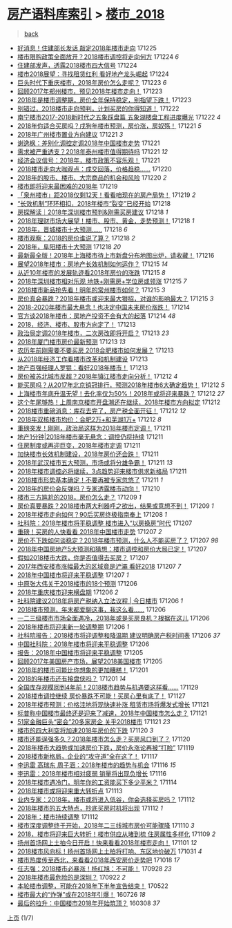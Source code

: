 [房产语料库索引](../../README.md)  > [楼市_2018](楼市_2018.md)
====
> [back](../README.md)

- [好消息！住建部长发话 敲定2018年楼市走向](http://jkwz.applinzi.com/ittc/7050941995260838929.html#%E5%A5%BD%E6%B6%88%E6%81%AF%EF%BC%81%E4%BD%8F%E5%BB%BA%E9%83%A8%E9%95%BF%E5%8F%91%E8%AF%9D+%E6%95%B2%E5%AE%9A2018%E5%B9%B4%E6%A5%BC%E5%B8%82%E8%B5%B0%E5%90%91) 171225  
- [楼市限购政策全面放开？2018楼市调控将走向何方](http://jkwz.applinzi.com/ittc/7050778007029941265.html#%E6%A5%BC%E5%B8%82%E9%99%90%E8%B4%AD%E6%94%BF%E7%AD%96%E5%85%A8%E9%9D%A2%E6%94%BE%E5%BC%80%EF%BC%9F2018%E6%A5%BC%E5%B8%82%E8%B0%83%E6%8E%A7%E5%B0%86%E8%B5%B0%E5%90%91%E4%BD%95%E6%96%B9) 171224 *6* 
- [住建部发声，透露2018楼市四大信号](http://jkwz.applinzi.com/ittc/7050747750361089041.html#%E4%BD%8F%E5%BB%BA%E9%83%A8%E5%8F%91%E5%A3%B0%EF%BC%8C%E9%80%8F%E9%9C%B22018%E6%A5%BC%E5%B8%82%E5%9B%9B%E5%A4%A7%E4%BF%A1%E5%8F%B7) 171224  
- [楼市2018展望：寻找租赁红利 看好地产龙头崛起](http://jkwz.applinzi.com/ittc/7050677795309487120.html#%E6%A5%BC%E5%B8%822018%E5%B1%95%E6%9C%9B%EF%BC%9A%E5%AF%BB%E6%89%BE%E7%A7%9F%E8%B5%81%E7%BA%A2%E5%88%A9+%E7%9C%8B%E5%A5%BD%E5%9C%B0%E4%BA%A7%E9%BE%99%E5%A4%B4%E5%B4%9B%E8%B5%B7) 171224  
- [巨头时代下重庆楼市，2018年房价怎么走呢？](http://jkwz.applinzi.com/ittc/7050392655630959633.html#%E5%B7%A8%E5%A4%B4%E6%97%B6%E4%BB%A3%E4%B8%8B%E9%87%8D%E5%BA%86%E6%A5%BC%E5%B8%82%EF%BC%8C2018%E5%B9%B4%E6%88%BF%E4%BB%B7%E6%80%8E%E4%B9%88%E8%B5%B0%E5%91%A2%EF%BC%9F) 171223 *6* 
- [回顾2017年郑州楼市，预见2018年楼市走向！](http://jkwz.applinzi.com/ittc/7050295808837026832.html#%E5%9B%9E%E9%A1%BE2017%E5%B9%B4%E9%83%91%E5%B7%9E%E6%A5%BC%E5%B8%82%EF%BC%8C%E9%A2%84%E8%A7%812018%E5%B9%B4%E6%A5%BC%E5%B8%82%E8%B5%B0%E5%90%91%EF%BC%81) 171223  
- [2018年是楼市调整期，房价全年保持稳定，别指望下跌！](http://jkwz.applinzi.com/ittc/7050054010449429521.html#2018%E5%B9%B4%E6%98%AF%E6%A5%BC%E5%B8%82%E8%B0%83%E6%95%B4%E6%9C%9F%EF%BC%8C%E6%88%BF%E4%BB%B7%E5%85%A8%E5%B9%B4%E4%BF%9D%E6%8C%81%E7%A8%B3%E5%AE%9A%EF%BC%8C%E5%88%AB%E6%8C%87%E6%9C%9B%E4%B8%8B%E8%B7%8C%EF%BC%81) 171223  
- [别错过，2018楼市走向预判，计划买房的你得知道！](http://jkwz.applinzi.com/ittc/7049951303487194129.html#%E5%88%AB%E9%94%99%E8%BF%87%EF%BC%8C2018%E6%A5%BC%E5%B8%82%E8%B5%B0%E5%90%91%E9%A2%84%E5%88%A4%EF%BC%8C%E8%AE%A1%E5%88%92%E4%B9%B0%E6%88%BF%E7%9A%84%E4%BD%A0%E5%BE%97%E7%9F%A5%E9%81%93%EF%BC%81) 171222  
- [南宁楼市2017-2018新时代之五象踩盘篇 五象湖楼盘工程进度曝光](http://jkwz.applinzi.com/ittc/7049909514847912976.html#%E5%8D%97%E5%AE%81%E6%A5%BC%E5%B8%822017-2018%E6%96%B0%E6%97%B6%E4%BB%A3%E4%B9%8B%E4%BA%94%E8%B1%A1%E8%B8%A9%E7%9B%98%E7%AF%87+%E4%BA%94%E8%B1%A1%E6%B9%96%E6%A5%BC%E7%9B%98%E5%B7%A5%E7%A8%8B%E8%BF%9B%E5%BA%A6%E6%9B%9D%E5%85%89) 171222 *4* 
- [2018年你适合买房吗？戌狗年楼市预测，房价涨，房奴殇！](http://jkwz.applinzi.com/ittc/7049551036258190352.html#2018%E5%B9%B4%E4%BD%A0%E9%80%82%E5%90%88%E4%B9%B0%E6%88%BF%E5%90%97%EF%BC%9F%E6%88%8C%E7%8B%97%E5%B9%B4%E6%A5%BC%E5%B8%82%E9%A2%84%E6%B5%8B%EF%BC%8C%E6%88%BF%E4%BB%B7%E6%B6%A8%EF%BC%8C%E6%88%BF%E5%A5%B4%E6%AE%87%EF%BC%81) 171221 *5* 
- [2018年广州楼市置业方向建议](http://jkwz.applinzi.com/ittc/7049547797823489041.html#2018%E5%B9%B4%E5%B9%BF%E5%B7%9E%E6%A5%BC%E5%B8%82%E7%BD%AE%E4%B8%9A%E6%96%B9%E5%90%91%E5%BB%BA%E8%AE%AE) 171221 *3* 
- [谢逸枫：差别化调控定调2018年中国楼市走势](http://jkwz.applinzi.com/ittc/7049494196270924817.html#%E8%B0%A2%E9%80%B8%E6%9E%AB%EF%BC%9A%E5%B7%AE%E5%88%AB%E5%8C%96%E8%B0%83%E6%8E%A7%E5%AE%9A%E8%B0%832018%E5%B9%B4%E4%B8%AD%E5%9B%BD%E6%A5%BC%E5%B8%82%E8%B5%B0%E5%8A%BF) 171221  
- [需求被严重透支？2018年泰州楼市值得期待吗](http://jkwz.applinzi.com/ittc/7049446830520140817.html#%E9%9C%80%E6%B1%82%E8%A2%AB%E4%B8%A5%E9%87%8D%E9%80%8F%E6%94%AF%EF%BC%9F2018%E5%B9%B4%E6%B3%B0%E5%B7%9E%E6%A5%BC%E5%B8%82%E5%80%BC%E5%BE%97%E6%9C%9F%E5%BE%85%E5%90%97) 171221 *12* 
- [经济会议信号：2018年，楼市政策不容乐观！](http://jkwz.applinzi.com/ittc/7049315017898329104.html#%E7%BB%8F%E6%B5%8E%E4%BC%9A%E8%AE%AE%E4%BF%A1%E5%8F%B7%EF%BC%9A2018%E5%B9%B4%EF%BC%8C%E6%A5%BC%E5%B8%82%E6%94%BF%E7%AD%96%E4%B8%8D%E5%AE%B9%E4%B9%90%E8%A7%82%EF%BC%81) 171221  
- [2018楼市走向大咖观点：成交回落，价格趋稳……](http://jkwz.applinzi.com/ittc/7049263121607181328.html#2018%E6%A5%BC%E5%B8%82%E8%B5%B0%E5%90%91%E5%A4%A7%E5%92%96%E8%A7%82%E7%82%B9%EF%BC%9A%E6%88%90%E4%BA%A4%E5%9B%9E%E8%90%BD%EF%BC%8C%E4%BB%B7%E6%A0%BC%E8%B6%8B%E7%A8%B3%E2%80%A6%E2%80%A6) 171220  
- [2018年的股市、楼市、大宗商品的机会和风险](http://jkwz.applinzi.com/ittc/7049095641865651217.html#2018%E5%B9%B4%E7%9A%84%E8%82%A1%E5%B8%82%E3%80%81%E6%A5%BC%E5%B8%82%E3%80%81%E5%A4%A7%E5%AE%97%E5%95%86%E5%93%81%E7%9A%84%E6%9C%BA%E4%BC%9A%E5%92%8C%E9%A3%8E%E9%99%A9) 171220 *2* 
- [楼市即将迎来最困难的2018年](http://jkwz.applinzi.com/ittc/7048922283547034641.html#%E6%A5%BC%E5%B8%82%E5%8D%B3%E5%B0%86%E8%BF%8E%E6%9D%A5%E6%9C%80%E5%9B%B0%E9%9A%BE%E7%9A%842018%E5%B9%B4) 171219  
- [「泉州楼市」距2018仅剩12天！看看咱现在的房产局势！](http://jkwz.applinzi.com/ittc/7048811615367988241.html#%E3%80%8C%E6%B3%89%E5%B7%9E%E6%A5%BC%E5%B8%82%E3%80%8D%E8%B7%9D2018%E4%BB%85%E5%89%A912%E5%A4%A9%EF%BC%81%E7%9C%8B%E7%9C%8B%E5%92%B1%E7%8E%B0%E5%9C%A8%E7%9A%84%E6%88%BF%E4%BA%A7%E5%B1%80%E5%8A%BF%EF%BC%81) 171219 *2* 
- [“长效机制”环环相扣，2018年楼市“裂变”已经开始](http://jkwz.applinzi.com/ittc/7048539626099180561.html#%E2%80%9C%E9%95%BF%E6%95%88%E6%9C%BA%E5%88%B6%E2%80%9D%E7%8E%AF%E7%8E%AF%E7%9B%B8%E6%89%A3%EF%BC%8C2018%E5%B9%B4%E6%A5%BC%E5%B8%82%E2%80%9C%E8%A3%82%E5%8F%98%E2%80%9D%E5%B7%B2%E7%BB%8F%E5%BC%80%E5%A7%8B) 171218  
- [房探解读｜2018年深圳楼市预判&amp;刚需买房建议](http://jkwz.applinzi.com/ittc/7048497085270197265.html#%E6%88%BF%E6%8E%A2%E8%A7%A3%E8%AF%BB%EF%BD%9C2018%E5%B9%B4%E6%B7%B1%E5%9C%B3%E6%A5%BC%E5%B8%82%E9%A2%84%E5%88%A4%26amp%3B%E5%88%9A%E9%9C%80%E4%B9%B0%E6%88%BF%E5%BB%BA%E8%AE%AE) 171218 *1* 
- [2018年理财市场大展望！楼市、股市、黄金，走势预测！](http://jkwz.applinzi.com/ittc/7048493854796284945.html#2018%E5%B9%B4%E7%90%86%E8%B4%A2%E5%B8%82%E5%9C%BA%E5%A4%A7%E5%B1%95%E6%9C%9B%EF%BC%81%E6%A5%BC%E5%B8%82%E3%80%81%E8%82%A1%E5%B8%82%E3%80%81%E9%BB%84%E9%87%91%EF%BC%8C%E8%B5%B0%E5%8A%BF%E9%A2%84%E6%B5%8B%EF%BC%81) 171218 *1* 
- [2018年，晋城楼市十大预测……](http://jkwz.applinzi.com/ittc/7048396914716836881.html#2018%E5%B9%B4%EF%BC%8C%E6%99%8B%E5%9F%8E%E6%A5%BC%E5%B8%82%E5%8D%81%E5%A4%A7%E9%A2%84%E6%B5%8B%E2%80%A6%E2%80%A6) 171218 *6* 
- [楼市观察：2018的房价谁说了算？](http://jkwz.applinzi.com/ittc/7048377281037206545.html#%E6%A5%BC%E5%B8%82%E8%A7%82%E5%AF%9F%EF%BC%9A2018%E7%9A%84%E6%88%BF%E4%BB%B7%E8%B0%81%E8%AF%B4%E4%BA%86%E7%AE%97%EF%BC%9F) 171218 *2* 
- [2018年，阜阳楼市十大预测](http://jkwz.applinzi.com/ittc/7048355065088181265.html#2018%E5%B9%B4%EF%BC%8C%E9%98%9C%E9%98%B3%E6%A5%BC%E5%B8%82%E5%8D%81%E5%A4%A7%E9%A2%84%E6%B5%8B) 171218 *20* 
- [最新最全版！2018年上海楼市待上市新盘分布地图出炉，请收藏！](http://jkwz.applinzi.com/ittc/7047590164291912464.html#%E6%9C%80%E6%96%B0%E6%9C%80%E5%85%A8%E7%89%88%EF%BC%812018%E5%B9%B4%E4%B8%8A%E6%B5%B7%E6%A5%BC%E5%B8%82%E5%BE%85%E4%B8%8A%E5%B8%82%E6%96%B0%E7%9B%98%E5%88%86%E5%B8%83%E5%9C%B0%E5%9B%BE%E5%87%BA%E7%82%89%EF%BC%8C%E8%AF%B7%E6%94%B6%E8%97%8F%EF%BC%81) 171216  
- [展望2018年楼市：房地产长效机制如何运作？](http://jkwz.applinzi.com/ittc/7047445150375085072.html#%E5%B1%95%E6%9C%9B2018%E5%B9%B4%E6%A5%BC%E5%B8%82%EF%BC%9A%E6%88%BF%E5%9C%B0%E4%BA%A7%E9%95%BF%E6%95%88%E6%9C%BA%E5%88%B6%E5%A6%82%E4%BD%95%E8%BF%90%E4%BD%9C%EF%BC%9F) 171215 *14* 
- [从近10年楼市的发展轨迹看2018年房价的涨跌](http://jkwz.applinzi.com/ittc/7047431385432720401.html#%E4%BB%8E%E8%BF%9110%E5%B9%B4%E6%A5%BC%E5%B8%82%E7%9A%84%E5%8F%91%E5%B1%95%E8%BD%A8%E8%BF%B9%E7%9C%8B2018%E5%B9%B4%E6%88%BF%E4%BB%B7%E7%9A%84%E6%B6%A8%E8%B7%8C) 171215 *8* 
- [2018年深圳楼市相对乐观 地铁+刚需房+学位房或领涨](http://jkwz.applinzi.com/ittc/7047379137302365200.html#2018%E5%B9%B4%E6%B7%B1%E5%9C%B3%E6%A5%BC%E5%B8%82%E7%9B%B8%E5%AF%B9%E4%B9%90%E8%A7%82+%E5%9C%B0%E9%93%81%2B%E5%88%9A%E9%9C%80%E6%88%BF%2B%E5%AD%A6%E4%BD%8D%E6%88%BF%E6%88%96%E9%A2%86%E6%B6%A8) 171215 *7* 
- [2018楼市新品抢先看！明年的常州楼市如何？](http://jkwz.applinzi.com/ittc/7047238127402353681.html#2018%E6%A5%BC%E5%B8%82%E6%96%B0%E5%93%81%E6%8A%A2%E5%85%88%E7%9C%8B%EF%BC%81%E6%98%8E%E5%B9%B4%E7%9A%84%E5%B8%B8%E5%B7%9E%E6%A5%BC%E5%B8%82%E5%A6%82%E4%BD%95%EF%BC%9F) 171215 *3* 
- [房价真会暴跌？2018年楼市或迎来最大狠招，对谁的影响最大？](http://jkwz.applinzi.com/ittc/7047227799406904336.html#%E6%88%BF%E4%BB%B7%E7%9C%9F%E4%BC%9A%E6%9A%B4%E8%B7%8C%EF%BC%9F2018%E5%B9%B4%E6%A5%BC%E5%B8%82%E6%88%96%E8%BF%8E%E6%9D%A5%E6%9C%80%E5%A4%A7%E7%8B%A0%E6%8B%9B%EF%BC%8C%E5%AF%B9%E8%B0%81%E7%9A%84%E5%BD%B1%E5%93%8D%E6%9C%80%E5%A4%A7%EF%BC%9F) 171215 *3* 
- [2018-2020年楼市最大悬念！也决定中国未来房价涨跌！](http://jkwz.applinzi.com/ittc/7046994745518195728.html#2018-2020%E5%B9%B4%E6%A5%BC%E5%B8%82%E6%9C%80%E5%A4%A7%E6%82%AC%E5%BF%B5%EF%BC%81%E4%B9%9F%E5%86%B3%E5%AE%9A%E4%B8%AD%E5%9B%BD%E6%9C%AA%E6%9D%A5%E6%88%BF%E4%BB%B7%E6%B6%A8%E8%B7%8C%EF%BC%81) 171214  
- [官方谈2018年楼市：房地产投资不会有大的起落](http://jkwz.applinzi.com/ittc/7046899132738831377.html#%E5%AE%98%E6%96%B9%E8%B0%882018%E5%B9%B4%E6%A5%BC%E5%B8%82%EF%BC%9A%E6%88%BF%E5%9C%B0%E4%BA%A7%E6%8A%95%E8%B5%84%E4%B8%8D%E4%BC%9A%E6%9C%89%E5%A4%A7%E7%9A%84%E8%B5%B7%E8%90%BD) 171214 *48* 
- [2018，经济、楼市、股市方向定了！](http://jkwz.applinzi.com/ittc/7046698347367236624.html#2018%EF%BC%8C%E7%BB%8F%E6%B5%8E%E3%80%81%E6%A5%BC%E5%B8%82%E3%80%81%E8%82%A1%E5%B8%82%E6%96%B9%E5%90%91%E5%AE%9A%E4%BA%86%EF%BC%81) 171213  
- [政治局定调2018年楼市，二次房改即将开启？](http://jkwz.applinzi.com/ittc/7046580017872503825.html#%E6%94%BF%E6%B2%BB%E5%B1%80%E5%AE%9A%E8%B0%832018%E5%B9%B4%E6%A5%BC%E5%B8%82%EF%BC%8C%E4%BA%8C%E6%AC%A1%E6%88%BF%E6%94%B9%E5%8D%B3%E5%B0%86%E5%BC%80%E5%90%AF%EF%BC%9F) 171213 *23* 
- [2018年厦门楼市房价最新预测](http://jkwz.applinzi.com/ittc/7046530561055654928.html#2018%E5%B9%B4%E5%8E%A6%E9%97%A8%E6%A5%BC%E5%B8%82%E6%88%BF%E4%BB%B7%E6%9C%80%E6%96%B0%E9%A2%84%E6%B5%8B) 171213 *13* 
- [农历年前刚需要不要买房 2018合肥楼市如何发展？](http://jkwz.applinzi.com/ittc/7046510164142720016.html#%E5%86%9C%E5%8E%86%E5%B9%B4%E5%89%8D%E5%88%9A%E9%9C%80%E8%A6%81%E4%B8%8D%E8%A6%81%E4%B9%B0%E6%88%BF+2018%E5%90%88%E8%82%A5%E6%A5%BC%E5%B8%82%E5%A6%82%E4%BD%95%E5%8F%91%E5%B1%95%EF%BC%9F) 171213  
- [从2018年经济工作看楼市改革和机制建设](http://jkwz.applinzi.com/ittc/7046509682393351185.html#%E4%BB%8E2018%E5%B9%B4%E7%BB%8F%E6%B5%8E%E5%B7%A5%E4%BD%9C%E7%9C%8B%E6%A5%BC%E5%B8%82%E6%94%B9%E9%9D%A9%E5%92%8C%E6%9C%BA%E5%88%B6%E5%BB%BA%E8%AE%BE) 171213  
- [地产百强经理人罗锟：看好2018年楼市！](http://jkwz.applinzi.com/ittc/7046385956549035025.html#%E5%9C%B0%E4%BA%A7%E7%99%BE%E5%BC%BA%E7%BB%8F%E7%90%86%E4%BA%BA%E7%BD%97%E9%94%9F%EF%BC%9A%E7%9C%8B%E5%A5%BD2018%E5%B9%B4%E6%A5%BC%E5%B8%82%EF%BC%81) 171213  
- [房价被苏北城市反超？2018年镇江楼市走向分析！](http://jkwz.applinzi.com/ittc/7046182160820601872.html#%E6%88%BF%E4%BB%B7%E8%A2%AB%E8%8B%8F%E5%8C%97%E5%9F%8E%E5%B8%82%E5%8F%8D%E8%B6%85%EF%BC%9F2018%E5%B9%B4%E9%95%87%E6%B1%9F%E6%A5%BC%E5%B8%82%E8%B5%B0%E5%90%91%E5%88%86%E6%9E%90%EF%BC%81) 171212 *4* 
- [能买房吗？从2017年北京销冠排行，预测2018年楼市6大确定趋势！](http://jkwz.applinzi.com/ittc/7046164802483782673.html#%E8%83%BD%E4%B9%B0%E6%88%BF%E5%90%97%EF%BC%9F%E4%BB%8E2017%E5%B9%B4%E5%8C%97%E4%BA%AC%E9%94%80%E5%86%A0%E6%8E%92%E8%A1%8C%EF%BC%8C%E9%A2%84%E6%B5%8B2018%E5%B9%B4%E6%A5%BC%E5%B8%826%E5%A4%A7%E7%A1%AE%E5%AE%9A%E8%B6%8B%E5%8A%BF%EF%BC%81) 171212 *5* 
- [上海楼市年底升温无望！去化率仅为50%！2018年或将迎来暴跌？](http://jkwz.applinzi.com/ittc/7046153321092482064.html#%E4%B8%8A%E6%B5%B7%E6%A5%BC%E5%B8%82%E5%B9%B4%E5%BA%95%E5%8D%87%E6%B8%A9%E6%97%A0%E6%9C%9B%EF%BC%81%E5%8E%BB%E5%8C%96%E7%8E%87%E4%BB%85%E4%B8%BA50%25%EF%BC%812018%E5%B9%B4%E6%88%96%E5%B0%86%E8%BF%8E%E6%9D%A5%E6%9A%B4%E8%B7%8C%EF%BC%9F) 171212 *27* 
- [这个年尾够热！上周南京楼市开盘潮还在继续，2018年楼市方向拟定](http://jkwz.applinzi.com/ittc/7046149516711953425.html#%E8%BF%99%E4%B8%AA%E5%B9%B4%E5%B0%BE%E5%A4%9F%E7%83%AD%EF%BC%81%E4%B8%8A%E5%91%A8%E5%8D%97%E4%BA%AC%E6%A5%BC%E5%B8%82%E5%BC%80%E7%9B%98%E6%BD%AE%E8%BF%98%E5%9C%A8%E7%BB%A7%E7%BB%AD%EF%BC%8C2018%E5%B9%B4%E6%A5%BC%E5%B8%82%E6%96%B9%E5%90%91%E6%8B%9F%E5%AE%9A) 171212  
- [2018楼市重磅消息：库存去完了，房产税全面开征！](http://jkwz.applinzi.com/ittc/7045750503605011472.html#2018%E6%A5%BC%E5%B8%82%E9%87%8D%E7%A3%85%E6%B6%88%E6%81%AF%EF%BC%9A%E5%BA%93%E5%AD%98%E5%8E%BB%E5%AE%8C%E4%BA%86%EF%BC%8C%E6%88%BF%E4%BA%A7%E7%A8%8E%E5%85%A8%E9%9D%A2%E5%BC%80%E5%BE%81%EF%BC%81) 171212 *12* 
- [2018年双核楼市均价：合肥2万+和芜湖1万+](http://jkwz.applinzi.com/ittc/7046113188016292880.html#2018%E5%B9%B4%E5%8F%8C%E6%A0%B8%E6%A5%BC%E5%B8%82%E5%9D%87%E4%BB%B7%EF%BC%9A%E5%90%88%E8%82%A52%E4%B8%87%2B%E5%92%8C%E8%8A%9C%E6%B9%961%E4%B8%87%2B) 171212 *8* 
- [重磅突发！刚刚，政治局这样为2018年楼市定调！](http://jkwz.applinzi.com/ittc/7045958076077704208.html#%E9%87%8D%E7%A3%85%E7%AA%81%E5%8F%91%EF%BC%81%E5%88%9A%E5%88%9A%EF%BC%8C%E6%94%BF%E6%B2%BB%E5%B1%80%E8%BF%99%E6%A0%B7%E4%B8%BA2018%E5%B9%B4%E6%A5%BC%E5%B8%82%E5%AE%9A%E8%B0%83%EF%BC%81) 171211  
- [地产1分钟|2018年楼市毫无悬念：调控仍将持续](http://jkwz.applinzi.com/ittc/7045897574706316305.html#%E5%9C%B0%E4%BA%A71%E5%88%86%E9%92%9F%7C2018%E5%B9%B4%E6%A5%BC%E5%B8%82%E6%AF%AB%E6%97%A0%E6%82%AC%E5%BF%B5%EF%BC%9A%E8%B0%83%E6%8E%A7%E4%BB%8D%E5%B0%86%E6%8C%81%E7%BB%AD) 171211  
- [住房制度或再迎巨变，2018年楼市定调](http://jkwz.applinzi.com/ittc/7045870221317899280.html#%E4%BD%8F%E6%88%BF%E5%88%B6%E5%BA%A6%E6%88%96%E5%86%8D%E8%BF%8E%E5%B7%A8%E5%8F%98%EF%BC%8C2018%E5%B9%B4%E6%A5%BC%E5%B8%82%E5%AE%9A%E8%B0%83) 171211  
- [加快楼市长效机制建设，2018年房价还会跌！](http://jkwz.applinzi.com/ittc/7045850286046839824.html#%E5%8A%A0%E5%BF%AB%E6%A5%BC%E5%B8%82%E9%95%BF%E6%95%88%E6%9C%BA%E5%88%B6%E5%BB%BA%E8%AE%BE%EF%BC%8C2018%E5%B9%B4%E6%88%BF%E4%BB%B7%E8%BF%98%E4%BC%9A%E8%B7%8C%EF%BC%81) 171211  
- [2018年武汉楼市五大预测，市场或将分雄争霸！](http://jkwz.applinzi.com/ittc/7045822506127066128.html#2018%E5%B9%B4%E6%AD%A6%E6%B1%89%E6%A5%BC%E5%B8%82%E4%BA%94%E5%A4%A7%E9%A2%84%E6%B5%8B%EF%BC%8C%E5%B8%82%E5%9C%BA%E6%88%96%E5%B0%86%E5%88%86%E9%9B%84%E4%BA%89%E9%9C%B8%EF%BC%81) 171211 *13* 
- [2018年楼市调控必将继续，3点趋势迎来楼市供求新格局](http://jkwz.applinzi.com/ittc/7045817180392784912.html#2018%E5%B9%B4%E6%A5%BC%E5%B8%82%E8%B0%83%E6%8E%A7%E5%BF%85%E5%B0%86%E7%BB%A7%E7%BB%AD%EF%BC%8C3%E7%82%B9%E8%B6%8B%E5%8A%BF%E8%BF%8E%E6%9D%A5%E6%A5%BC%E5%B8%82%E4%BE%9B%E6%B1%82%E6%96%B0%E6%A0%BC%E5%B1%80) 171211  
- [2018楼市形势基本确定！不要再被专家忽悠了](http://jkwz.applinzi.com/ittc/7045772237121012753.html#2018%E6%A5%BC%E5%B8%82%E5%BD%A2%E5%8A%BF%E5%9F%BA%E6%9C%AC%E7%A1%AE%E5%AE%9A%EF%BC%81%E4%B8%8D%E8%A6%81%E5%86%8D%E8%A2%AB%E4%B8%93%E5%AE%B6%E5%BF%BD%E6%82%A0%E4%BA%86) 171211 *1* 
- [2018年的房价会反弹吗？专家透露楼市动向！](http://jkwz.applinzi.com/ittc/7045424537150161936.html#2018%E5%B9%B4%E7%9A%84%E6%88%BF%E4%BB%B7%E4%BC%9A%E5%8F%8D%E5%BC%B9%E5%90%97%EF%BC%9F%E4%B8%93%E5%AE%B6%E9%80%8F%E9%9C%B2%E6%A5%BC%E5%B8%82%E5%8A%A8%E5%90%91%EF%BC%81) 171210  
- [楼市三方尴尬的2018，房价怎么走？](http://jkwz.applinzi.com/ittc/7045190348005966865.html#%E6%A5%BC%E5%B8%82%E4%B8%89%E6%96%B9%E5%B0%B4%E5%B0%AC%E7%9A%842018%EF%BC%8C%E6%88%BF%E4%BB%B7%E6%80%8E%E4%B9%88%E8%B5%B0%EF%BC%9F) 171209 *1* 
- [房价真要暴跌？2018楼市两大利器呼之欲出，结果或意想不到！](http://jkwz.applinzi.com/ittc/7045036491351262224.html#%E6%88%BF%E4%BB%B7%E7%9C%9F%E8%A6%81%E6%9A%B4%E8%B7%8C%EF%BC%9F2018%E6%A5%BC%E5%B8%82%E4%B8%A4%E5%A4%A7%E5%88%A9%E5%99%A8%E5%91%BC%E4%B9%8B%E6%AC%B2%E5%87%BA%EF%BC%8C%E7%BB%93%E6%9E%9C%E6%88%96%E6%84%8F%E6%83%B3%E4%B8%8D%E5%88%B0%EF%BC%81) 171209 *1* 
- [2018年楼市走向如何？90后买房终极指南奉上](http://jkwz.applinzi.com/ittc/7044603202480112657.html#2018%E5%B9%B4%E6%A5%BC%E5%B8%82%E8%B5%B0%E5%90%91%E5%A6%82%E4%BD%95%EF%BC%9F90%E5%90%8E%E4%B9%B0%E6%88%BF%E7%BB%88%E6%9E%81%E6%8C%87%E5%8D%97%E5%A5%89%E4%B8%8A) 171208 *1* 
- [社科院：2018年楼市将平稳调整 楼市进入“以房换房”时代](http://jkwz.applinzi.com/ittc/7044335014064423952.html#%E7%A4%BE%E7%A7%91%E9%99%A2%EF%BC%9A2018%E5%B9%B4%E6%A5%BC%E5%B8%82%E5%B0%86%E5%B9%B3%E7%A8%B3%E8%B0%83%E6%95%B4+%E6%A5%BC%E5%B8%82%E8%BF%9B%E5%85%A5%E2%80%9C%E4%BB%A5%E6%88%BF%E6%8D%A2%E6%88%BF%E2%80%9D%E6%97%B6%E4%BB%A3) 171207  
- [重磅！买房的人快看看 2018年中国楼市走势](http://jkwz.applinzi.com/ittc/7044325794443166736.html#%E9%87%8D%E7%A3%85%EF%BC%81%E4%B9%B0%E6%88%BF%E7%9A%84%E4%BA%BA%E5%BF%AB%E7%9C%8B%E7%9C%8B+2018%E5%B9%B4%E4%B8%AD%E5%9B%BD%E6%A5%BC%E5%B8%82%E8%B5%B0%E5%8A%BF) 171207 *2* 
- [房价不下跌如何谈稳定？2018年楼市预测，什么人不能买房了？](http://jkwz.applinzi.com/ittc/7043158724389110800.html#%E6%88%BF%E4%BB%B7%E4%B8%8D%E4%B8%8B%E8%B7%8C%E5%A6%82%E4%BD%95%E8%B0%88%E7%A8%B3%E5%AE%9A%EF%BC%9F2018%E5%B9%B4%E6%A5%BC%E5%B8%82%E9%A2%84%E6%B5%8B%EF%BC%8C%E4%BB%80%E4%B9%88%E4%BA%BA%E4%B8%8D%E8%83%BD%E4%B9%B0%E6%88%BF%E4%BA%86%EF%BC%9F) 171207 *98* 
- [2018年中国房地产5大预测和猜想：楼市调控和房价大局已定！](http://jkwz.applinzi.com/ittc/7044303680663192592.html#2018%E5%B9%B4%E4%B8%AD%E5%9B%BD%E6%88%BF%E5%9C%B0%E4%BA%A75%E5%A4%A7%E9%A2%84%E6%B5%8B%E5%92%8C%E7%8C%9C%E6%83%B3%EF%BC%9A%E6%A5%BC%E5%B8%82%E8%B0%83%E6%8E%A7%E5%92%8C%E6%88%BF%E4%BB%B7%E5%A4%A7%E5%B1%80%E5%B7%B2%E5%AE%9A%EF%BC%81) 171207  
- [假如2018楼市大跌，你是否值得去买房？](http://jkwz.applinzi.com/ittc/7044288392420918289.html#%E5%81%87%E5%A6%822018%E6%A5%BC%E5%B8%82%E5%A4%A7%E8%B7%8C%EF%BC%8C%E4%BD%A0%E6%98%AF%E5%90%A6%E5%80%BC%E5%BE%97%E5%8E%BB%E4%B9%B0%E6%88%BF%EF%BC%9F) 171207  
- [2017年西安楼市涨幅最大的区域竟是浐灞 看好2018](http://jkwz.applinzi.com/ittc/7044284684568101905.html#2017%E5%B9%B4%E8%A5%BF%E5%AE%89%E6%A5%BC%E5%B8%82%E6%B6%A8%E5%B9%85%E6%9C%80%E5%A4%A7%E7%9A%84%E5%8C%BA%E5%9F%9F%E7%AB%9F%E6%98%AF%E6%B5%90%E7%81%9E+%E7%9C%8B%E5%A5%BD2018) 171207 *7* 
- [2018年中国楼市将迎来平稳调整](http://jkwz.applinzi.com/ittc/7044117001419621392.html#2018%E5%B9%B4%E4%B8%AD%E5%9B%BD%E6%A5%BC%E5%B8%82%E5%B0%86%E8%BF%8E%E6%9D%A5%E5%B9%B3%E7%A8%B3%E8%B0%83%E6%95%B4) 171207 *1* 
- [中原张大伟关于2018楼市的18个预测](http://jkwz.applinzi.com/ittc/7044059829046346769.html#%E4%B8%AD%E5%8E%9F%E5%BC%A0%E5%A4%A7%E4%BC%9F%E5%85%B3%E4%BA%8E2018%E6%A5%BC%E5%B8%82%E7%9A%8418%E4%B8%AA%E9%A2%84%E6%B5%8B) 171206  
- [2018年重庆楼市迎来横盘期](http://jkwz.applinzi.com/ittc/7044034996724040721.html#2018%E5%B9%B4%E9%87%8D%E5%BA%86%E6%A5%BC%E5%B8%82%E8%BF%8E%E6%9D%A5%E6%A8%AA%E7%9B%98%E6%9C%9F) 171206 *2* 
- [社科院建议2018年将房产税纳入立法议程 | 今日楼市](http://jkwz.applinzi.com/ittc/7044028174613087248.html#%E7%A4%BE%E7%A7%91%E9%99%A2%E5%BB%BA%E8%AE%AE2018%E5%B9%B4%E5%B0%86%E6%88%BF%E4%BA%A7%E7%A8%8E%E7%BA%B3%E5%85%A5%E7%AB%8B%E6%B3%95%E8%AE%AE%E7%A8%8B+%7C+%E4%BB%8A%E6%97%A5%E6%A5%BC%E5%B8%82) 171206 *1* 
- [2018楼市预测，年末都爱聊这事，我这么看……](http://jkwz.applinzi.com/ittc/7044025065170011153.html#2018%E6%A5%BC%E5%B8%82%E9%A2%84%E6%B5%8B%EF%BC%8C%E5%B9%B4%E6%9C%AB%E9%83%BD%E7%88%B1%E8%81%8A%E8%BF%99%E4%BA%8B%EF%BC%8C%E6%88%91%E8%BF%99%E4%B9%88%E7%9C%8B%E2%80%A6%E2%80%A6) 171206  
- [一二三级楼市市场全面遇冷，2018年或是买房良机？根据在这儿](http://jkwz.applinzi.com/ittc/7044005939592561680.html#%E4%B8%80%E4%BA%8C%E4%B8%89%E7%BA%A7%E6%A5%BC%E5%B8%82%E5%B8%82%E5%9C%BA%E5%85%A8%E9%9D%A2%E9%81%87%E5%86%B7%EF%BC%8C2018%E5%B9%B4%E6%88%96%E6%98%AF%E4%B9%B0%E6%88%BF%E8%89%AF%E6%9C%BA%EF%BC%9F%E6%A0%B9%E6%8D%AE%E5%9C%A8%E8%BF%99%E5%84%BF) 171206  
- [2018年楼市将迎来新一轮调整期](http://jkwz.applinzi.com/ittc/7044004516809147409.html#2018%E5%B9%B4%E6%A5%BC%E5%B8%82%E5%B0%86%E8%BF%8E%E6%9D%A5%E6%96%B0%E4%B8%80%E8%BD%AE%E8%B0%83%E6%95%B4%E6%9C%9F) 171206 *1* 
- [社科院报告：2018楼市将迎调整和降温期 建议明确房产税时间表](http://jkwz.applinzi.com/ittc/7043969286165496848.html#%E7%A4%BE%E7%A7%91%E9%99%A2%E6%8A%A5%E5%91%8A%EF%BC%9A2018%E6%A5%BC%E5%B8%82%E5%B0%86%E8%BF%8E%E8%B0%83%E6%95%B4%E5%92%8C%E9%99%8D%E6%B8%A9%E6%9C%9F+%E5%BB%BA%E8%AE%AE%E6%98%8E%E7%A1%AE%E6%88%BF%E4%BA%A7%E7%A8%8E%E6%97%B6%E9%97%B4%E8%A1%A8) 171206 *37* 
- [中国社科院：2018年楼市将迎来平稳调整](http://jkwz.applinzi.com/ittc/7043885268015252496.html#%E4%B8%AD%E5%9B%BD%E7%A4%BE%E7%A7%91%E9%99%A2%EF%BC%9A2018%E5%B9%B4%E6%A5%BC%E5%B8%82%E5%B0%86%E8%BF%8E%E6%9D%A5%E5%B9%B3%E7%A8%B3%E8%B0%83%E6%95%B4) 171206  
- [报告：2018年中国楼市将迎来平稳调整](http://jkwz.applinzi.com/ittc/7043680685628326929.html#%E6%8A%A5%E5%91%8A%EF%BC%9A2018%E5%B9%B4%E4%B8%AD%E5%9B%BD%E6%A5%BC%E5%B8%82%E5%B0%86%E8%BF%8E%E6%9D%A5%E5%B9%B3%E7%A8%B3%E8%B0%83%E6%95%B4) 171205  
- [回顾2017年美国房产市场，展望2018美国楼市](http://jkwz.applinzi.com/ittc/7043621447170262033.html#%E5%9B%9E%E9%A1%BE2017%E5%B9%B4%E7%BE%8E%E5%9B%BD%E6%88%BF%E4%BA%A7%E5%B8%82%E5%9C%BA%EF%BC%8C%E5%B1%95%E6%9C%9B2018%E7%BE%8E%E5%9B%BD%E6%A5%BC%E5%B8%82) 171205  
- [2018年的楼市可能比你想象的更加糟糕！](http://jkwz.applinzi.com/ittc/7042253957445977105.html#2018%E5%B9%B4%E7%9A%84%E6%A5%BC%E5%B8%82%E5%8F%AF%E8%83%BD%E6%AF%94%E4%BD%A0%E6%83%B3%E8%B1%A1%E7%9A%84%E6%9B%B4%E5%8A%A0%E7%B3%9F%E7%B3%95%EF%BC%81) 171201  
- [2018的年楼市还有接盘侠吗？](http://jkwz.applinzi.com/ittc/7042170891071390737.html#2018%E7%9A%84%E5%B9%B4%E6%A5%BC%E5%B8%82%E8%BF%98%E6%9C%89%E6%8E%A5%E7%9B%98%E4%BE%A0%E5%90%97%EF%BC%9F) 171201 *14* 
- [全国库存规模回到4年前！2018楼市趋势与机遇要这样看……](http://jkwz.applinzi.com/ittc/7041385789458482192.html#%E5%85%A8%E5%9B%BD%E5%BA%93%E5%AD%98%E8%A7%84%E6%A8%A1%E5%9B%9E%E5%88%B04%E5%B9%B4%E5%89%8D%EF%BC%812018%E6%A5%BC%E5%B8%82%E8%B6%8B%E5%8A%BF%E4%B8%8E%E6%9C%BA%E9%81%87%E8%A6%81%E8%BF%99%E6%A0%B7%E7%9C%8B%E2%80%A6%E2%80%A6) 171129  
- [2018楼市调控继续 房价暴跌不可能！买房心里有底了！](http://jkwz.applinzi.com/ittc/7040404797985915920.html#2018%E6%A5%BC%E5%B8%82%E8%B0%83%E6%8E%A7%E7%BB%A7%E7%BB%AD+%E6%88%BF%E4%BB%B7%E6%9A%B4%E8%B7%8C%E4%B8%8D%E5%8F%AF%E8%83%BD%EF%BC%81%E4%B9%B0%E6%88%BF%E5%BF%83%E9%87%8C%E6%9C%89%E5%BA%95%E4%BA%86%EF%BC%81) 171127  
- [2018年楼市预测：价格洼地将现快速补涨 租赁市场将爆发式增长](http://jkwz.applinzi.com/ittc/7038459238836339728.html#2018%E5%B9%B4%E6%A5%BC%E5%B8%82%E9%A2%84%E6%B5%8B%EF%BC%9A%E4%BB%B7%E6%A0%BC%E6%B4%BC%E5%9C%B0%E5%B0%86%E7%8E%B0%E5%BF%AB%E9%80%9F%E8%A1%A5%E6%B6%A8+%E7%A7%9F%E8%B5%81%E5%B8%82%E5%9C%BA%E5%B0%86%E7%88%86%E5%8F%91%E5%BC%8F%E5%A2%9E%E9%95%BF) 171121  
- [标普称中国楼市最终还是迎来了减速，2018年中国楼市怎么走？](http://jkwz.applinzi.com/ittc/7038322175910609936.html#%E6%A0%87%E6%99%AE%E7%A7%B0%E4%B8%AD%E5%9B%BD%E6%A5%BC%E5%B8%82%E6%9C%80%E7%BB%88%E8%BF%98%E6%98%AF%E8%BF%8E%E6%9D%A5%E4%BA%86%E5%87%8F%E9%80%9F%EF%BC%8C2018%E5%B9%B4%E4%B8%AD%E5%9B%BD%E6%A5%BC%E5%B8%82%E6%80%8E%E4%B9%88%E8%B5%B0%EF%BC%9F) 171121  
- [51家金融巨头“密会”20多家房企 关乎2018楼市](http://jkwz.applinzi.com/ittc/7038298761833481232.html#51%E5%AE%B6%E9%87%91%E8%9E%8D%E5%B7%A8%E5%A4%B4%E2%80%9C%E5%AF%86%E4%BC%9A%E2%80%9D20%E5%A4%9A%E5%AE%B6%E6%88%BF%E4%BC%81+%E5%85%B3%E4%B9%8E2018%E6%A5%BC%E5%B8%82) 171121 *23* 
- [楼市的四大利空将加速2018年房价的下跌](http://jkwz.applinzi.com/ittc/7038119640566334480.html#%E6%A5%BC%E5%B8%82%E7%9A%84%E5%9B%9B%E5%A4%A7%E5%88%A9%E7%A9%BA%E5%B0%86%E5%8A%A0%E9%80%9F2018%E5%B9%B4%E6%88%BF%E4%BB%B7%E7%9A%84%E4%B8%8B%E8%B7%8C) 171120 *3* 
- [楼市还能逞强多久？2018年楼市怎么走？买房风口到了？](http://jkwz.applinzi.com/ittc/7037934815750390800.html#%E6%A5%BC%E5%B8%82%E8%BF%98%E8%83%BD%E9%80%9E%E5%BC%BA%E5%A4%9A%E4%B9%85%EF%BC%9F2018%E5%B9%B4%E6%A5%BC%E5%B8%82%E6%80%8E%E4%B9%88%E8%B5%B0%EF%BC%9F%E4%B9%B0%E6%88%BF%E9%A3%8E%E5%8F%A3%E5%88%B0%E4%BA%86%EF%BC%9F) 171120  
- [2018年楼市大趋势或加速房价下跌，房价永涨论再被“打脸”](http://jkwz.applinzi.com/ittc/7037795020751504401.html#2018%E5%B9%B4%E6%A5%BC%E5%B8%82%E5%A4%A7%E8%B6%8B%E5%8A%BF%E6%88%96%E5%8A%A0%E9%80%9F%E6%88%BF%E4%BB%B7%E4%B8%8B%E8%B7%8C%EF%BC%8C%E6%88%BF%E4%BB%B7%E6%B0%B8%E6%B6%A8%E8%AE%BA%E5%86%8D%E8%A2%AB%E2%80%9C%E6%89%93%E8%84%B8%E2%80%9D) 171119  
- [2018楼市新格局，企业的“攻守道”全在这了！](http://jkwz.applinzi.com/ittc/7036859923969868816.html#2018%E6%A5%BC%E5%B8%82%E6%96%B0%E6%A0%BC%E5%B1%80%EF%BC%8C%E4%BC%81%E4%B8%9A%E7%9A%84%E2%80%9C%E6%94%BB%E5%AE%88%E9%81%93%E2%80%9D%E5%85%A8%E5%9C%A8%E8%BF%99%E4%BA%86%EF%BC%81) 171117  
- [李迅雷 高瑞东 周子涵：2018年楼市的趋势与机会](http://jkwz.applinzi.com/ittc/7036649832830206993.html#%E6%9D%8E%E8%BF%85%E9%9B%B7+%E9%AB%98%E7%91%9E%E4%B8%9C+%E5%91%A8%E5%AD%90%E6%B6%B5%EF%BC%9A2018%E5%B9%B4%E6%A5%BC%E5%B8%82%E7%9A%84%E8%B6%8B%E5%8A%BF%E4%B8%8E%E6%9C%BA%E4%BC%9A) 171116 *15* 
- [李迅雷：2018年楼市相对疲弱 销量将出现负增长](http://jkwz.applinzi.com/ittc/7036644724205683728.html#%E6%9D%8E%E8%BF%85%E9%9B%B7%EF%BC%9A2018%E5%B9%B4%E6%A5%BC%E5%B8%82%E7%9B%B8%E5%AF%B9%E7%96%B2%E5%BC%B1+%E9%94%80%E9%87%8F%E5%B0%86%E5%87%BA%E7%8E%B0%E8%B4%9F%E5%A2%9E%E9%95%BF) 171116  
- [2018年楼市遇冷门，明年你的工资能买下多少平米？](http://jkwz.applinzi.com/ittc/7035812168400897040.html#2018%E5%B9%B4%E6%A5%BC%E5%B8%82%E9%81%87%E5%86%B7%E9%97%A8%EF%BC%8C%E6%98%8E%E5%B9%B4%E4%BD%A0%E7%9A%84%E5%B7%A5%E8%B5%84%E8%83%BD%E4%B9%B0%E4%B8%8B%E5%A4%9A%E5%B0%91%E5%B9%B3%E7%B1%B3%EF%BC%9F) 171114  
- [2018年楼市或将迎来重大转折点](http://jkwz.applinzi.com/ittc/7035374987844781073.html#2018%E5%B9%B4%E6%A5%BC%E5%B8%82%E6%88%96%E5%B0%86%E8%BF%8E%E6%9D%A5%E9%87%8D%E5%A4%A7%E8%BD%AC%E6%8A%98%E7%82%B9) 171113  
- [业内专家：2018年，楼市或将进入低谷，你会选择买房吗？](http://jkwz.applinzi.com/ittc/7035113680377742352.html#%E4%B8%9A%E5%86%85%E4%B8%93%E5%AE%B6%EF%BC%9A2018%E5%B9%B4%EF%BC%8C%E6%A5%BC%E5%B8%82%E6%88%96%E5%B0%86%E8%BF%9B%E5%85%A5%E4%BD%8E%E8%B0%B7%EF%BC%8C%E4%BD%A0%E4%BC%9A%E9%80%89%E6%8B%A9%E4%B9%B0%E6%88%BF%E5%90%97%EF%BC%9F) 171112  
- [2018年楼市的五大特点，抄底买房时机将出现](http://jkwz.applinzi.com/ittc/7035004493496845329.html#2018%E5%B9%B4%E6%A5%BC%E5%B8%82%E7%9A%84%E4%BA%94%E5%A4%A7%E7%89%B9%E7%82%B9%EF%BC%8C%E6%8A%84%E5%BA%95%E4%B9%B0%E6%88%BF%E6%97%B6%E6%9C%BA%E5%B0%86%E5%87%BA%E7%8E%B0) 171112 *1* 
- [2018年：楼市持续调整](http://jkwz.applinzi.com/ittc/7034845056257754129.html#2018%E5%B9%B4%EF%BC%9A%E6%A5%BC%E5%B8%82%E6%8C%81%E7%BB%AD%E8%B0%83%E6%95%B4) 171112  
- [楼市深度调整终于开始，2018年二三线城市房价可能骤降](http://jkwz.applinzi.com/ittc/7034430720892732433.html#%E6%A5%BC%E5%B8%82%E6%B7%B1%E5%BA%A6%E8%B0%83%E6%95%B4%E7%BB%88%E4%BA%8E%E5%BC%80%E5%A7%8B%EF%BC%8C2018%E5%B9%B4%E4%BA%8C%E4%B8%89%E7%BA%BF%E5%9F%8E%E5%B8%82%E6%88%BF%E4%BB%B7%E5%8F%AF%E8%83%BD%E9%AA%A4%E9%99%8D) 171110 *3* 
- [2018，楼市将迎来巨大转折！楼市供应从堵到梳 住房属性多样化](http://jkwz.applinzi.com/ittc/7033906419152208913.html#2018%EF%BC%8C%E6%A5%BC%E5%B8%82%E5%B0%86%E8%BF%8E%E6%9D%A5%E5%B7%A8%E5%A4%A7%E8%BD%AC%E6%8A%98%EF%BC%81%E6%A5%BC%E5%B8%82%E4%BE%9B%E5%BA%94%E4%BB%8E%E5%A0%B5%E5%88%B0%E6%A2%B3+%E4%BD%8F%E6%88%BF%E5%B1%9E%E6%80%A7%E5%A4%9A%E6%A0%B7%E5%8C%96) 171109 *2* 
- [扬州首场网上土拍今日开启！快来看看2018年楼市走向！](http://jkwz.applinzi.com/ittc/7030956225259373585.html#%E6%89%AC%E5%B7%9E%E9%A6%96%E5%9C%BA%E7%BD%91%E4%B8%8A%E5%9C%9F%E6%8B%8D%E4%BB%8A%E6%97%A5%E5%BC%80%E5%90%AF%EF%BC%81%E5%BF%AB%E6%9D%A5%E7%9C%8B%E7%9C%8B2018%E5%B9%B4%E6%A5%BC%E5%B8%82%E8%B5%B0%E5%90%91%EF%BC%81) 171101 *12* 
- [2018楼市风向标！扬州首场网上土拍将打响、东区地价破万](http://jkwz.applinzi.com/ittc/7030631808817955856.html#2018%E6%A5%BC%E5%B8%82%E9%A3%8E%E5%90%91%E6%A0%87%EF%BC%81%E6%89%AC%E5%B7%9E%E9%A6%96%E5%9C%BA%E7%BD%91%E4%B8%8A%E5%9C%9F%E6%8B%8D%E5%B0%86%E6%89%93%E5%93%8D%E3%80%81%E4%B8%9C%E5%8C%BA%E5%9C%B0%E4%BB%B7%E7%A0%B4%E4%B8%87) 171031 *4* 
- [楼市热度传至西北，来看看2018年西安房价走势吧](http://jkwz.applinzi.com/ittc/7025719871550260241.html#%E6%A5%BC%E5%B8%82%E7%83%AD%E5%BA%A6%E4%BC%A0%E8%87%B3%E8%A5%BF%E5%8C%97%EF%BC%8C%E6%9D%A5%E7%9C%8B%E7%9C%8B2018%E5%B9%B4%E8%A5%BF%E5%AE%89%E6%88%BF%E4%BB%B7%E8%B5%B0%E5%8A%BF%E5%90%A7) 171018 *17* 
- [任志强：2018楼市必暴涨！杨红旭：不可能！](http://jkwz.applinzi.com/ittc/7018410076728198160.html#%E4%BB%BB%E5%BF%97%E5%BC%BA%EF%BC%9A2018%E6%A5%BC%E5%B8%82%E5%BF%85%E6%9A%B4%E6%B6%A8%EF%BC%81%E6%9D%A8%E7%BA%A2%E6%97%AD%EF%BC%9A%E4%B8%8D%E5%8F%AF%E8%83%BD%EF%BC%81) 170928 *23* 
- [2018年楼市最危险的是深圳？](http://jkwz.applinzi.com/ittc/7014975377548772368.html#2018%E5%B9%B4%E6%A5%BC%E5%B8%82%E6%9C%80%E5%8D%B1%E9%99%A9%E7%9A%84%E6%98%AF%E6%B7%B1%E5%9C%B3%EF%BC%9F) 170922 *2* 
- [本轮楼市调整，可能在2018年下半年宣告结束！](http://jkwz.applinzi.com/ittc/6970573783105537028.html#%E6%9C%AC%E8%BD%AE%E6%A5%BC%E5%B8%82%E8%B0%83%E6%95%B4%EF%BC%8C%E5%8F%AF%E8%83%BD%E5%9C%A82018%E5%B9%B4%E4%B8%8B%E5%8D%8A%E5%B9%B4%E5%AE%A3%E5%91%8A%E7%BB%93%E6%9D%9F%EF%BC%81) 170522  
- [楼市最大的“炸弹”或在2018年引爆！](http://jkwz.applinzi.com/ittc/6859206930056348677.html#%E6%A5%BC%E5%B8%82%E6%9C%80%E5%A4%A7%E7%9A%84%E2%80%9C%E7%82%B8%E5%BC%B9%E2%80%9D%E6%88%96%E5%9C%A82018%E5%B9%B4%E5%BC%95%E7%88%86%EF%BC%81) 160726 *18* 
- [最后的拉升：中国楼市2018年开始筑顶？](http://jkwz.applinzi.com/ittc/6807158550371501060.html#%E6%9C%80%E5%90%8E%E7%9A%84%E6%8B%89%E5%8D%87%EF%BC%9A%E4%B8%AD%E5%9B%BD%E6%A5%BC%E5%B8%822018%E5%B9%B4%E5%BC%80%E5%A7%8B%E7%AD%91%E9%A1%B6%EF%BC%9F) 160308 *37* 


 [上页](楼市_20182.md)           (1/7)